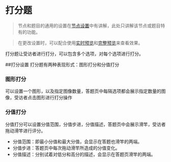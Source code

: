 # 打分题

> 节点和题目的通用的设置在[节点设置](../node-setting/concept.md)中有讲解，此处只讲解该节点或题目特有的功能。

> 在更改设置时，可以配合使用[实时预览](../preview/realtime.md)和[完整预览](../preview/full.md)来查看效果。


打分题让受访者进行打分，可以包含多个选项，对每个选项进行打分。

##打分设置
打分题有两种表现形式：图形打分和分值打分
### 图形打分 
可以设置一个图形，以及指定图像数量，答题页中每隔选项都会展示指定数量的图像，受访者点击图形进行打分操作

### 分值打分
分值打分可以设置分值范围，分值步进，分值描述，答题页中会展示滑竿，受访者拖动滑竿进行评分。
+ 分值范围：即最小分值和最大分值，会显示在答题也滑竿的两端。
+ 分值步进：答题页中每次拖动滑竿所造成的分值变化。
+ 分值描述：分别试着对低分和高分的描述，会显示在答题页滑竿的两端。